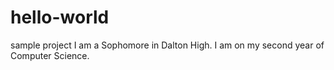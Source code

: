 # hello-world
sample project
I am a Sophomore in Dalton High. 
I am on my second year of Computer Science.
